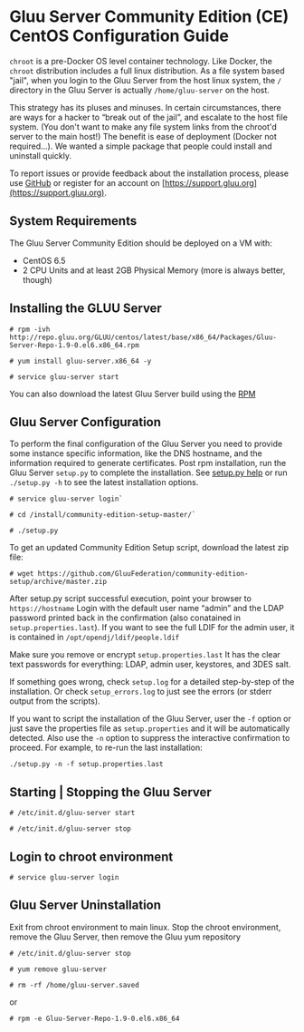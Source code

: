 # Gluu Server Community Edition (CE) CentOS Configuration Guide

`chroot` is a pre-Docker OS level container technology. Like Docker, the `chroot` distribution includes a full linux distribution. As a file system based "jail", when you login to the Gluu Server from the host linux system, the `/` directory in the Gluu Server is actually `/home/gluu-server` on the host. 

This strategy has its pluses and minuses. In certain circumstances, there are ways for a hacker to “break out of the jail”, and escalate to the host file system. (You don't want to make any file system links from the chroot'd server to the main host!) The benefit is ease of deployment (Docker not required...). We wanted a simple package that people could install and uninstall quickly.

To report issues or provide feedback about the installation process, please use [GitHub](https://github.com/GluuFederation/community-edition-setup/issues) or register for an account on [https://support.gluu.org](https://support.gluu.org).

## System Requirements

The Gluu Server Community Edition should be deployed on a VM with:

* CentOS 6.5 
* 2 CPU Units and at least 2GB Physical Memory (more is always better, though)

## Installing the GLUU Server

`# rpm -ivh http://repo.gluu.org/GLUU/centos/latest/base/x86_64/Packages/Gluu-Server-Repo-1.9-0.el6.x86_64.rpm`

`# yum install gluu-server.x86_64 -y`

`# service gluu-server start`

You can also download the latest Gluu Server build using the [RPM](
http://repo.gluu.org/GLUU/centos/latest/base/x86_64/Packages/gluu-server-beta3-1.7-0.el6.x86_64.rpm
)

## Gluu Server Configuration

To perform the final configuration of the Gluu Server you need to provide some instance specific information, like the DNS hostname, and the information required to generate certificates. Post rpm installation, run the Gluu Server `setup.py` to complete the installation.  See [setup.py help](./setup_py.md) or run `./setup.py -h` to see the latest installation options.  

```
# service gluu-server login`

# cd /install/community-edition-setup-master/`

# ./setup.py

```

To get an updated Community Edition Setup script, download the latest zip file:

`# wget https://github.com/GluuFederation/community-edition-setup/archive/master.zip`

After setup.py script successful execution, point your browser to `https://hostname` Login with the 
default user name “admin” and the LDAP password printed back in the confirmation (also 
conatained in `setup.properties.last`). If you want to see the full LDIF for the admin user, 
it is contained in `/opt/opendj/ldif/people.ldif`

Make sure you remove or encrypt `setup.properties.last` It has the clear text passwords for everything: LDAP, admin user, keystores, and 3DES salt.

If something goes wrong, check `setup.log` for a detailed step-by-step of the installation. Or check 
`setup_errors.log` to just see the errors (or stderr output from the scripts).

If you want to script the installation of the Gluu Server, user the `-f` option or just save the 
properties file as `setup.properties` and it will be automatically detected. Also use the `-n` option 
to suppress the interactive confirmation to proceed. For example, to re-run the last installation:

`./setup.py -n -f setup.properties.last`

## Starting | Stopping the Gluu Server

`# /etc/init.d/gluu-server start`

`# /etc/init.d/gluu-server stop`

## Login to chroot environment

`# service gluu-server login`

## Gluu Server Uninstallation

Exit from chroot environment to main linux. Stop the chroot environment, remove the Gluu Server,
then remove the Gluu yum repository

`# /etc/init.d/gluu-server stop`

`# yum remove gluu-server`

`# rm -rf /home/gluu-server.saved`

or 

`# rpm -e Gluu-Server-Repo-1.9-0.el6.x86_64`

